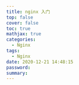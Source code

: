 ```yaml
---
title: nginx 入门
top: false
cover: false
toc: true
mathjax: true
categories:
  - Nginx
tags:
  - Nginx
date: 2020-12-21 14:48:15
password:
summary:
---
```


